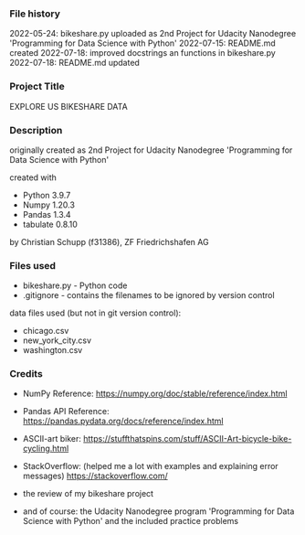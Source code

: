 ### File history
 2022-05-24: bikeshare.py uploaded as 2nd Project 
             for Udacity Nanodegree 
             'Programming for Data Science with Python'
 2022-07-15: README.md created
 2022-07-18: improved docstrings an functions in bikeshare.py 
 2022-07-18: README.md updated

### Project Title
 EXPLORE US BIKESHARE DATA

### Description
 originally created as 2nd Project for Udacity Nanodegree 
 'Programming for Data Science with Python'

 created with 
 - Python 3.9.7
 - Numpy 1.20.3
 - Pandas 1.3.4
 - tabulate 0.8.10

 by Christian Schupp (f31386), ZF Friedrichshafen AG

### Files used
 - bikeshare.py - Python code
 - .gitignore   - contains the filenames to be ignored by 
                  version control

 data files used (but not in git version control):
 - chicago.csv
 - new_york_city.csv
 - washington.csv

### Credits
 - NumPy Reference:
   https://numpy.org/doc/stable/reference/index.html

 - Pandas API Reference:
   https://pandas.pydata.org/docs/reference/index.html

 - ASCII-art biker:
   https://stuffthatspins.com/stuff/ASCII-Art-bicycle-bike-cycling.html

 - StackOverflow: 
   (helped me a lot with examples and explaining error messages)
   https://stackoverflow.com/

 - the review of my bikeshare project

 - and of course:
   the Udacity Nanodegree program 'Programming for Data Science with 
   Python' and the included practice problems

